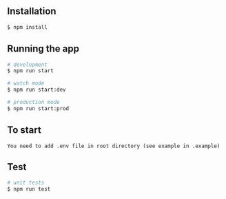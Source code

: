 ## Installation

```bash
$ npm install
```

## Running the app

```bash
# development
$ npm run start

# watch mode
$ npm run start:dev

# production mode
$ npm run start:prod
```

## To start

```
You need to add .env file in root directory (see example in .example)
```

## Test

```bash
# unit tests
$ npm run test
```
